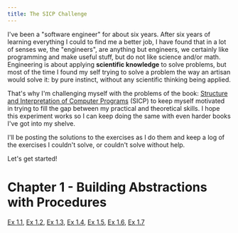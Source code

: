 ```yaml
---
title: The SICP Challenge
---
```


I've been a "software engineer" for about six years. After six years of learning everything I could to find me a better job, I have found that in a lot of senses we, the "engineers", are anything but engineers, we certainly like programming and make useful stuff, but do not like science and/or math. Engineering is about applying **scientific knowledge** to solve problems, but most of the time I found my self trying to solve a problem the way an artisan would solve it: by pure instinct, without any scientific thinking being applied.

That's why I'm challenging myself with the problems of the book: [Structure and Interpretation of Computer Programs](https://mitpress.mit.edu/sicp/full-text/book/book.html) (SICP) to keep myself motivated in trying to fill the gap between my practical and theoretical skills. I hope this experiment works so I can keep doing the same with even harder books I've got into my shelve.

I'll be posting the solutions to the exercises as I do them and keep a log of the exercises I couldn't solve, or couldn't solve without help.

Let's get started!

# Chapter 1 - Building Abstractions with Procedures

[Ex 1.1](/sicp/1.1.html), [Ex 1.2](/sicp/1.2.html), [Ex 1.3](/sicp/1.3.html), [Ex 1.4](/sicp/1.4.html), [Ex 1.5](/sicp/1.5.html), [Ex 1.6](/sicp/1.6.html), [Ex 1.7](/sicp/1.7.html)
